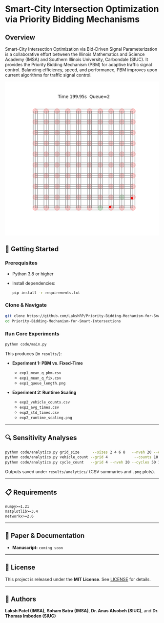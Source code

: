 # Smart-City Intersection Optimization via Priority Bidding Mechanisms

## Overview

Smart-City Intersection Optimization via Bid-Driven Signal Parameterization is a collaborative effort between the Illinois Mathematics and Science Academy (IMSA) and Southern Illinois University, Carbondale (SIUC). It provides the Priority Bidding Mechanism (PBM) for adaptive traffic signal control. Balancing efficiency, speed, and performance, PBM improves upon current algorithms for traffic signal control.

<div align="center">
  <img src="figure.png" alt="Simulation Example" />
</div>


## 🚀 Getting Started

### Prerequisites

* Python 3.8 or higher
* Install dependencies:

  ```bash
  pip install -r requirements.txt
  ```

### Clone & Navigate

```bash
git clone https://github.com/LakshRP/Priority-Bidding-Mechanism-for-Smart-Intersections.git
cd Priority-Bidding-Mechanism-for-Smart-Intersections
```

### Run Core Experiments

```bash
python code/main.py
```

This produces (in `results/`):

* **Experiment 1: PBM vs. Fixed-Time**

  * `exp1_mean_q_pbm.csv`
  * `exp1_mean_q_fix.csv`
  * `exp1_queue_length.png`

* **Experiment 2: Runtime Scaling**

  * `exp2_vehicle_counts.csv`
  * `exp2_avg_times.csv`
  * `exp2_std_times.csv`
  * `exp2_runtime_scaling.png`

---

## 🔍 Sensitivity Analyses

```bash
python code/analytics.py grid_size      --sizes 2 4 6 8   --nveh 20 --duration 200 --trials 5
python code/analytics.py vehicle_count --grid 4            --counts 10 50 100 200 --duration 200 --trials 5
python code/analytics.py cycle_count   --grid 4 --nveh 20 --cycles 50 100 200 500 --duration 50 --trials 3
```

Outputs saved under `results/analytics/` (CSV summaries and `.png` plots).

---

## 📋 Requirements

```text
numpy>=1.21
matplotlib>=3.4
networkx>=2.6
```

---

## 📝 Paper & Documentation

* **Manuscript:**
  `coming soon`


---

## 📄 License

This project is released under the **MIT License**. See [LICENSE](LICENSE) for details.

---

## 👥 Authors
**Laksh Patel (IMSA)**, **Soham Batra (IMSA)**, **Dr. Anas Alsobeh (SIUC)**, and **Dr. Thomas Imboden (SIUC)**

